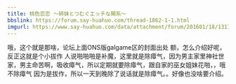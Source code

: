```yaml
---
title: 桃色恋恋 ～姉妹とつむぐエッチな関系～
bbslink: https://forum.say-huahuo.com/thread-1862-1-1.html
imgurl: https://www.say-huahuo.com/data/attachment/forum/201601/18/131131bw8mc8ayaykpp8cv.png
---
```


哦，这个就是那啥，论坛上面ONS版galgame区的封面出处
额，怎么介绍好呢，反正这就是个小拔作
人说啪啪啪是补魔，这里就是除瘴气，因为男主家里神社世家，男主命苦啊，吸收瘴气，所以定期就要除瘴气，跟自家的巫女姐妹花啪，，哦不除瘴气
因为是拔作，所以一天到晚除了说话就是除瘴气。。好像也没啥要介绍。<!--more-->
